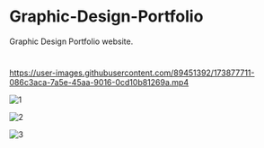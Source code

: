 # Graphic-Design-Portfolio

Graphic Design Portfolio website.

#
https://user-images.githubusercontent.com/89451392/173877711-086c3aca-7a5e-45aa-9016-0cd10b81269a.mp4

![1](https://user-images.githubusercontent.com/89451392/173878362-b2efbad5-733b-4ef0-af89-7c676e8a7d62.png)

![2](https://user-images.githubusercontent.com/89451392/173878372-a7795d23-33fd-4250-a14f-b7965ebe46ab.png)

![3](https://user-images.githubusercontent.com/89451392/173878378-97be55c4-b826-476e-8658-43ba4eb54f9e.png)
